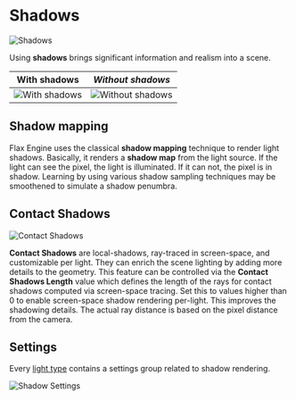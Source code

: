 # Shadows

![Shadows](media/shadows.jpg)

Using **shadows** brings significant information and realism into a scene.

| **With shadows** | ***Without shadows*** |
|--------|--------|
|![With shadows](media/shadows-on.png)|![Without shadows](media/shadows-off.png)|

## Shadow mapping

Flax Engine uses the classical **shadow mapping** technique to render light shadows. Basically, it renders a **shadow map** from the light source. If the light can see the pixel, the light is illuminated. If it can not, the pixel is in shadow. Learning by using various shadow sampling techniques may be smoothened to simulate a shadow penumbra.

## Contact Shadows

![Contact Shadows](media/contact-shadows.gif)

**Contact Shadows** are local-shadows, ray-traced in screen-space, and customizable per light. They can enrich the scene lighting by adding more details to the geometry. This feature can be controlled via the **Contact Shadows Length** value which defines the length of the rays for contact shadows computed via screen-space tracing. Set this to values higher than 0 to enable screen-space shadow rendering per-light. This improves the shadowing details. The actual ray distance is based on the pixel distance from the camera.

## Settings

Every [light type](light-types/index.md) contains a settings group related to shadow rendering.

![Shadow Settings](media/shadow-options-1.jpg)
